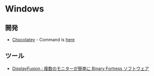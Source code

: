 # Windows

## 開発
- [Chocolatey](https://chocolatey.org/) - Command is [here](WindowsSetup.Admin.ps1#L1)

## ツール
- [DisplayFusion : 複数のモニターが簡単に Binary Fortress ソフトウェア](https://www.displayfusion.com/)
